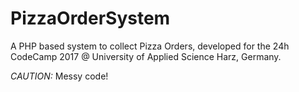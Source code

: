 # PizzaOrderSystem

A PHP based system to collect Pizza Orders, developed for the 24h CodeCamp 2017 @ University of Applied Science Harz, Germany.

*CAUTION:* Messy code!